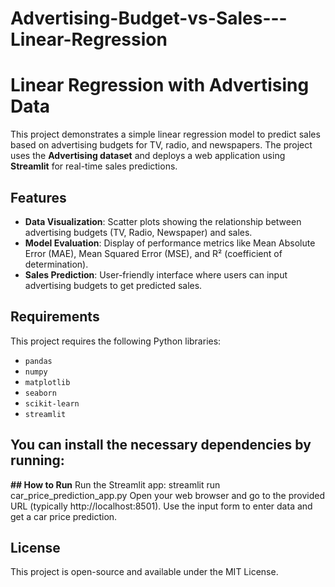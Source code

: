 # Advertising-Budget-vs-Sales---Linear-Regression
# Linear Regression with Advertising Data

This project demonstrates a simple linear regression model to predict sales based on advertising budgets for TV, radio, and newspapers. The project uses the **Advertising dataset** and deploys a web application using **Streamlit** for real-time sales predictions.

## Features
- **Data Visualization**: Scatter plots showing the relationship between advertising budgets (TV, Radio, Newspaper) and sales.
- **Model Evaluation**: Display of performance metrics like Mean Absolute Error (MAE), Mean Squared Error (MSE), and R² (coefficient of determination).
- **Sales Prediction**: User-friendly interface where users can input advertising budgets to get predicted sales.

## Requirements
This project requires the following Python libraries:
- `pandas`
- `numpy`
- `matplotlib`
- `seaborn`
- `scikit-learn`
- `streamlit`

## You can install the necessary dependencies by running:

**## How to Run**
Run the Streamlit app:
streamlit run car_price_prediction_app.py
Open your web browser and go to the provided URL (typically http://localhost:8501).
Use the input form to enter data and get a car price prediction.
## License
This project is open-source and available under the MIT License.
